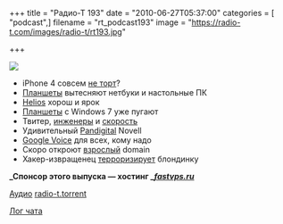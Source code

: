 +++
title = "Радио-Т 193"
date = "2010-06-27T05:37:00"
categories = [ "podcast",]
filename = "rt_podcast193"
image = "https://radio-t.com/images/radio-t/rt193.jpg"

+++

![](https://radio-t.com/images/radio-t/rt193.jpg)

- iPhone 4 совсем [не торт](http://www.engadget.com/2010/06/25/hey-apple-youre-holding-it-wrong/)?
- [Планшеты](http://www.cnews.ru/news/top/index.shtml?2010/06/18/396503) вытесняют нетбуки и настольные ПК
- [Helios](http://www.opennet.ru/opennews/art.shtml?num=27073) хорош и ярок
- [Планшеты](http://hard.compulenta.ru/540441/) с Windows 7 уже пугают
- Твитер, [инженеры](http://habrahabr.ru/blogs/twitter/97131/) и [скорость](http://mashable.com/2010/06/25/tps-record/)
- Удивительный [Pandigital](http://www.engadget.com/2010/06/25/pandigital-novel-preview/) Novell
- [Google Voice](http://www.readwriteweb.com/archives/google_voice_is_now_open_for_everyone.php) для всех, кому надо
- Скоро откроют [взрослый](http://www.crunchgear.com/2010/06/25/the-internet-is-for-xxx-top-level-domain-gets-initial-approval/) domain
- Хакер-извращенец [терроризирует](http://www.switched.com/2010/06/23/man-charged-with-extortion-remotely-hacked-into-computers-for-ho/) блондинку

**_Спонсор этого выпуска — хостинг _[_fastvps.ru_](http://fastvps.ru/)**

[Аудио](https://archive.rucast.net/radio-t/media/rt_podcast193.mp3)
[radio-t.torrent](http://www.radio-t.com/torrents/rt_podcast193.mp3.torrent)

[Лог чата](http://chat.radio-t.com/logs/radio-t-193.html)
<audio src="https://archive.rucast.net/radio-t/media/rt_podcast193.mp3" preload="none"></audio>
